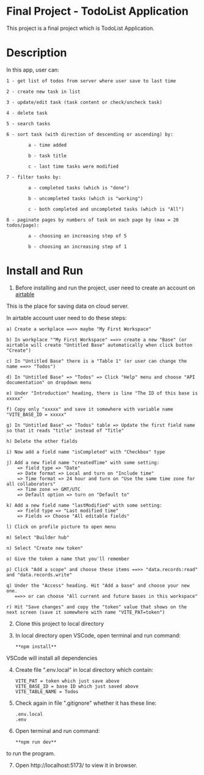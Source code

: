# Final Project - TodoList Application

This project is a final project which is TodoList Application.

# Description

In this app, user can:

    1 - get list of todos from server where user save to last time

    2 - create new task in list

    3 - update/edit task (task content or check/uncheck task)

    4 - delete task

    5 - search tasks

    6 - sort task (with direction of descending or ascending) by:

            a - time added

            b - task title

            c - last time tasks were modified

    7 - filter tasks by:

            a - completed tasks (which is "done")

            b - uncompleted tasks (which is "working")

            c - both completed and uncompleted tasks (which is "All")

    8 - paginate pages by numbers of task on each page by (max = 20 todos/page):

            a - choosing an increasing step of 5

            b - choosing an increasing step of 1

# Install and Run

1. Before installing and run the project, user need to create an account on <a href="https://airtable.com/" target="_blank">airtable</a>

This is the place for saving data on cloud server.

In airtable account user need to do these steps:

    a) Create a workplace ==>> maybe "My First Workspace"

    b) In workplace ""My First Workspace" ==>> create a new "Base" (or airtable will create "Untitled Base" automatically when click button "Create")

    c) In "Untitled Base" there is a "Table 1" (or user can change the name ==>> "Todos")

    d) In "Untitled Base" => "Todos" => Click "Help" menu and choose "API documentation" on dropdown menu

    e) Under "Introduction" heading, there is line "The ID of this base is xxxxx"

    f) Copy only "xxxxx" and save it somewhere with variable name "VITE_BASE_ID = xxxxx"

    g) In "Untitled Base" => "Todos" table => Update the first field name so that it reads "title" instead of "Title"

    h) Delete the other fields

    i) Now add a field name "isCompleted" with "Checkbox" type

    j) Add a new field name "createdTime" with some setting:
        => field type => "Date"
        => Date format => Local and turn on "Include time"
        => Time format => 24 hour and turn on "Use the same time zone for all collaborators"
        => Time zone => GMT/UTC
        => Default option => turn on "Default to"

    k) Add a new field name "lastModified" with some setting:
        => field type => "Last modified time"
        => Fields => Choose "All editable fields"

    l) Click on profile picture to open menu

    m) Select "Builder hub"

    n) Select "Create new token"

    o) Give the token a name that you'll remember

    p) Click "Add a scope" and choose these items ==>> "data.records:read" and "data.records.write"

    q) Under the "Access" heading. Hit "Add a base" and choose your new one.
       ==>> or can choose "All current and future bases in this workspace"

    r) Hit "Save changes" and copy the "token" value that shows on the next screen (save it somewhere with name "VITE_PAT=token")

2.  Clone this project to local directory

3.  In local directory open VSCode, open terminal and run command:

        **npm install**

VSCode will install all dependencies

4.  Create file ".env.local" in local directory which contain:

        VITE_PAT = token which just save above
        VITE_BASE_ID = base ID which just saved above
        VITE_TABLE_NAME = Todos

5.  Check again in file ".gitignore" whether it has these line:

        .env.local
        .env

6.  Open terminal and run command:

        **npm run dev**

to run the program.

7.  Open http://localhost:5173/ to view it in browser.
